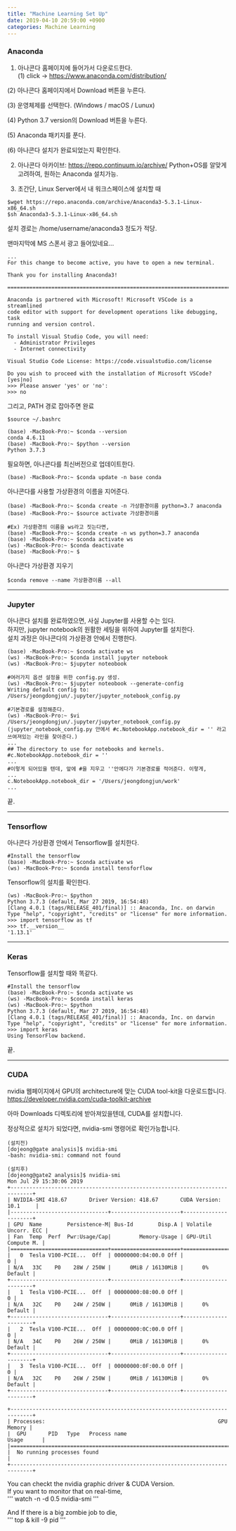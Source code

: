 ```yaml
---
title: "Machine Learning Set Up"
date: 2019-04-10 20:59:00 +0900
categories: Machine Learning
---
```


### Anaconda
1. 아나콘다 홈페이지에 들어가서 다운로드한다.   
(1) click -> <https://www.anaconda.com/distribution/>

(2) 아나콘다 홈페이지에서 Download 버튼을 누른다.

(3) 운영체제를 선택한다. (Windows / macOS / Lunux)

(4) Python 3.7 version의 Download 버튼을 누른다.

(5) Anaconda 패키지를 푼다.

(6) 아나콘다 설치가 완료되었는지 확인한다.


2. 아나콘다 아카이브: <https://repo.continuum.io/archive/> 
Python+OS를 알맞게 고려하여, 원하는 Anaconda 설치가능.


3. 초간단, Linux Server에서 내 워크스페이스에 설치할 때
```
$wget https://repo.anaconda.com/archive/Anaconda3-5.3.1-Linux-x86_64.sh
$sh Anaconda3-5.3.1-Linux-x86_64.sh
```

설치 경로는 /home/username/anaconda3 정도가 적당.



맨마지막에 MS 스폰서 광고 들어있네요...
```
...
For this change to become active, you have to open a new terminal.

Thank you for installing Anaconda3!

===========================================================================

Anaconda is partnered with Microsoft! Microsoft VSCode is a streamlined
code editor with support for development operations like debugging, task
running and version control.

To install Visual Studio Code, you will need:
  - Administrator Privileges
  - Internet connectivity

Visual Studio Code License: https://code.visualstudio.com/license

Do you wish to proceed with the installation of Microsoft VSCode? [yes|no]
>>> Please answer 'yes' or 'no':
>>> no
```

그리고, PATH 경로 잡아주면 완료
```
$source ~/.bashrc
```

```
(base) -MacBook-Pro:~ $conda --version
conda 4.6.11
(base) -MacBook-Pro:~ $python --version
Python 3.7.3
```

필요하면, 아나콘다를 최신버전으로 업데이트한다.
```
(base) -MacBook-Pro:~ $conda update -n base conda
```

아나콘다를 사용할 가상환경의 이름을 지어준다.
```
(base) -MacBook-Pro:~ $conda create -n 가상환경이름 python=3.7 anaconda
(base) -MacBook-Pro:~ $source activate 가상환경이름

#Ex) 가상환경의 이름을 ws라고 짓는다면,
(base) -MacBook-Pro:~ $conda create -n ws python=3.7 anaconda
(base) -MacBook-Pro:~ $conda activate ws
(ws) -MacBook-Pro:~ $conda deactivate
(base) -MacBook-Pro:~ $ 
```

아나콘다 가상환경 지우기
```
$conda remove --name 가상환경이름 --all
```

---

### Jupyter
아나콘다 설치를 완료하였으면, 사실 Jupyter를 사용할 수는 있다.   
하지만, jupyter notebook의 원활한 세팅을 위하여 Jupyter를 설치한다.   
설치 과정은 아나콘다의 가상환경 안에서 진행한다.
```
(base) -MacBook-Pro:~ $conda activate ws
(ws) -MacBook-Pro:~ $conda install jupyter notebook
(ws) -MacBook-Pro:~ $jupyter noteobook

#여러가지 옵션 설정을 위한 config.py 생성.
(ws) -MacBook-Pro:~ $jupyter noteobook --generate-config
Writing default config to: /Users/jeongdongjun/.jupyter/jupyter_notebook_config.py

#기본경로를 설정해준다.
(ws) -MacBook-Pro:~ $vi /Users/jeongdongjun/.jupyter/jupyter_notebook_config.py
(jupyter_notebook_config.py 안에서 #c.NotebookApp.notebook_dir = '' 라고 쓰여져있는 라인을 찾아준다.)
...
## The directory to use for notebooks and kernels.
#c.NotebookApp.notebook_dir = ''
...
#이렇게 되어있을 텐데, 앞에 #을 지우고 ''안에다가 기본경로를 적어준다. 이렇게,
...
c.NotebookApp.notebook_dir = '/Users/jeongdongjun/work'
...
```
끝.

---

### Tensorflow
아나콘다 가상환경 안에서 Tensorflow를 설치한다.
```
#Install the tensorflow
(base) -MacBook-Pro:~ $conda activate ws
(ws) -MacBook-Pro:~ $conda install tensforflow
```

Tensorflow의 설치를 확인한다.
```
(ws) -MacBook-Pro:~ $python
Python 3.7.3 (default, Mar 27 2019, 16:54:48) 
[Clang 4.0.1 (tags/RELEASE_401/final)] :: Anaconda, Inc. on darwin
Type "help", "copyright", "credits" or "license" for more information.
>>> import tensorflow as tf
>>> tf.__version__
'1.13.1'
```
---

### Keras
Tensorflow를 설치할 때와 똑같다.
```
#Install the tensorflow
(base) -MacBook-Pro:~ $conda activate ws
(ws) -MacBook-Pro:~ $conda install keras
(ws) -MacBook-Pro:~ $python
Python 3.7.3 (default, Mar 27 2019, 16:54:48) 
[Clang 4.0.1 (tags/RELEASE_401/final)] :: Anaconda, Inc. on darwin
Type "help", "copyright", "credits" or "license" for more information.
>>> import keras
Using TensorFlow backend.
```
끝.

---

### CUDA
nvidia 웹페이지에서 GPU의 architecture에 맞는 CUDA tool-kit을 다운로드합니다.     
<https://developer.nvidia.com/cuda-toolkit-archive>

아마 Downloads 디렉토리에 받아져있을텐데, CUDA를 설치합니다.

정상적으로 설치가 되었다면, nvidia-smi 명령어로 확인가능합니다.
```
(설치전)
[dojeong@gate analysis]$ nvidia-smi
-bash: nvidia-smi: command not found
```

```
(설치후)
[dojeong@gate2 analysis]$ nvidia-smi
Mon Jul 29 15:30:06 2019       
+-----------------------------------------------------------------------------+
| NVIDIA-SMI 418.67       Driver Version: 418.67       CUDA Version: 10.1     |
|-------------------------------+----------------------+----------------------+
| GPU  Name        Persistence-M| Bus-Id        Disp.A | Volatile Uncorr. ECC |
| Fan  Temp  Perf  Pwr:Usage/Cap|         Memory-Usage | GPU-Util  Compute M. |
|===============================+======================+======================|
|   0  Tesla V100-PCIE...  Off  | 00000000:04:00.0 Off |                    0 |
| N/A   33C    P0    28W / 250W |      0MiB / 16130MiB |      0%      Default |
+-------------------------------+----------------------+----------------------+
|   1  Tesla V100-PCIE...  Off  | 00000000:08:00.0 Off |                    0 |
| N/A   32C    P0    24W / 250W |      0MiB / 16130MiB |      0%      Default |
+-------------------------------+----------------------+----------------------+
|   2  Tesla V100-PCIE...  Off  | 00000000:0C:00.0 Off |                    0 |
| N/A   34C    P0    26W / 250W |      0MiB / 16130MiB |      0%      Default |
+-------------------------------+----------------------+----------------------+
|   3  Tesla V100-PCIE...  Off  | 00000000:0F:00.0 Off |                    0 |
| N/A   32C    P0    26W / 250W |      0MiB / 16130MiB |      0%      Default |
+-------------------------------+----------------------+----------------------+
                                                                               
+-----------------------------------------------------------------------------+
| Processes:                                                       GPU Memory |
|  GPU       PID   Type   Process name                             Usage      |
|=============================================================================|
|  No running processes found                                                 |
+-----------------------------------------------------------------------------+
```

You can checkt the nvidia graphic driver & CUDA Version.      
If you want to monitor that on real-time,     
'''
watch -n -d 0.5 nvidia-smi
'''

And If there is a big zombie job to die,      
'''
top & kill -9 pid
'''
